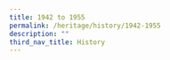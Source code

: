 ```yaml
---
title: 1942 to 1955
permalink: /heritage/history/1942-1955
description: ""
third_nav_title: History
---
```


